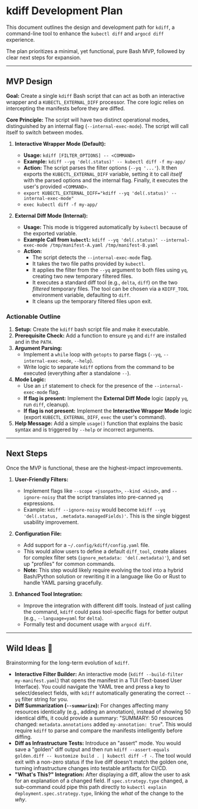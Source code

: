 # kdiff Development Plan

This document outlines the design and development path for `kdiff`, a command-line tool to enhance the `kubectl diff` and `argocd diff` experience.

The plan prioritizes a minimal, yet functional, pure Bash MVP, followed by clear next steps for expansion.

---

## MVP Design

**Goal:** Create a single `kdiff` Bash script that can act as both an interactive wrapper and a `KUBECTL_EXTERNAL_DIFF` processor. The core logic relies on intercepting the manifests before they are diffed.

**Core Principle:** The script will have two distinct operational modes, distinguished by an internal flag (`--internal-exec-mode`). The script will call itself to switch between modes.

1.  **Interactive Wrapper Mode (Default):**
    * **Usage:** `kdiff [FILTER_OPTIONS] -- <COMMAND>`
    * **Example:** `kdiff --yq 'del(.status)' -- kubectl diff -f my-app/`
    * **Action:** The script parses the filter options (`--yq '...'`). It then exports the `KUBECTL_EXTERNAL_DIFF` variable, setting it to call *itself* with the parsed options and the internal flag. Finally, it executes the user's provided `<COMMAND>`.
    * `export KUBECTL_EXTERNAL_DIFF="kdiff --yq 'del(.status)' --internal-exec-mode"`
    * `exec kubectl diff -f my-app/`

2.  **External Diff Mode (Internal):**
    * **Usage:** This mode is triggered automatically by `kubectl` because of the exported variable.
    * **Example Call from `kubectl`:** `kdiff --yq 'del(.status)' --internal-exec-mode /tmp/manifest-A.yaml /tmp/manifest-B.yaml`
    * **Action:**
        * The script detects the `--internal-exec-mode` flag.
        * It takes the two file paths provided by `kubectl`.
        * It applies the filter from the `--yq` argument to both files using `yq`, creating two new temporary filtered files.
        * It executes a standard diff tool (e.g., `delta`, `diff`) on the two *filtered* temporary files. The tool can be chosen via a `KDIFF_TOOL` environment variable, defaulting to `diff`.
        * It cleans up the temporary filtered files upon exit.

### Actionable Outline

1.  **Setup:** Create the `kdiff` bash script file and make it executable.
2.  **Prerequisite Check:** Add a function to ensure `yq` and `diff` are installed and in the `PATH`.
3.  **Argument Parsing:**
    * Implement a `while` loop with `getopts` to parse flags (`--yq`, `--internal-exec-mode`, `--help`).
    * Write logic to separate `kdiff` options from the command to be executed (everything after a standalone `--`).
4.  **Mode Logic:**
    * Use an `if` statement to check for the presence of the `--internal-exec-mode` flag.
    * **If flag is present:** Implement the **External Diff Mode** logic (apply `yq`, run `diff`, cleanup).
    * **If flag is not present:** Implement the **Interactive Wrapper Mode** logic (export `KUBECTL_EXTERNAL_DIFF`, `exec` the user's command).
5.  **Help Message:** Add a simple `usage()` function that explains the basic syntax and is triggered by `--help` or incorrect arguments.

---

## Next Steps

Once the MVP is functional, these are the highest-impact improvements.

1.  **User-Friendly Filters:**
    * Implement flags like `--scope <jsonpath>`, `--kind <kind>`, and `--ignore-noisy` that the script translates into pre-canned `yq` expressions.
    * Example: `kdiff --ignore-noisy` would become `kdiff --yq 'del(.status, .metadata.managedFields)'`. This is the single biggest usability improvement.

2.  **Configuration File:**
    * Add support for a `~/.config/kdiff/config.yaml` file.
    * This would allow users to define a default `diff_tool`, create aliases for complex filter sets (`ignore_metadata: 'del(.metadata)'`), and set up "profiles" for common commands.
    * **Note:** This step would likely require evolving the tool into a hybrid Bash/Python solution or rewriting it in a language like Go or Rust to handle YAML parsing gracefully.

3.  **Enhanced Tool Integration:**
    * Improve the integration with different diff tools. Instead of just calling the command, `kdiff` could pass tool-specific flags for better output (e.g., `--language=yaml` for `delta`).
    * Formally test and document usage with `argocd diff`.

---

## Wild Ideas 🤩

Brainstorming for the long-term evolution of `kdiff`.

* **Interactive Filter Builder:** An interactive mode (`kdiff --build-filter my-manifest.yaml`) that opens the manifest in a TUI (Text-based User Interface). You could navigate the YAML tree and press a key to select/deselect fields, with `kdiff` automatically generating the correct `--yq` filter string for you.
* **Diff Summarization (`--summarize`):** For changes affecting many resources identically (e.g., adding an annotation), instead of showing 50 identical diffs, it could provide a summary: "SUMMARY: 50 resources changed: `metadata.annotations` added `my-annotation: true`". This would require `kdiff` to parse and compare the manifests intelligently before diffing.
* **Diff as Infrastructure Tests:** Introduce an "assert" mode. You would save a "golden" diff output and then run `kdiff --assert-equals golden.diff -- kustomize build . | kubectl diff -f -`. The tool would exit with a non-zero status if the live diff doesn't match the golden one, turning infrastructure changes into testable artifacts for CI/CD.
* **"What's This?" Integration:** After displaying a diff, allow the user to ask for an explanation of a changed field. If `spec.strategy.type` changed, a sub-command could pipe this path directly to `kubectl explain deployment.spec.strategy.type`, linking the *what* of the change to the *why*.
